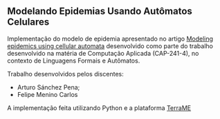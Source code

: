## Modelando Epidemias Usando Autômatos Celulares

Implementação do modelo de epidemia apresentado no artigo [Modeling epidemics using cellular automata](http://www.dpi.inpe.br/gilberto/cursos/papers/White2007.pdf) desenvolvido como parte do trabalho desenvolvido na matéria de Computação Aplicada (CAP-241-4), no contexto de Linguagens Formais e Autômatos.

Trabalho desenvolvidos pelos discentes:
- Arturo Sánchez Pena;
- Felipe Menino Carlos

A implementação feita utilizando Python e a plataforma [TerraME](http://www.terrame.org/doku.php)
